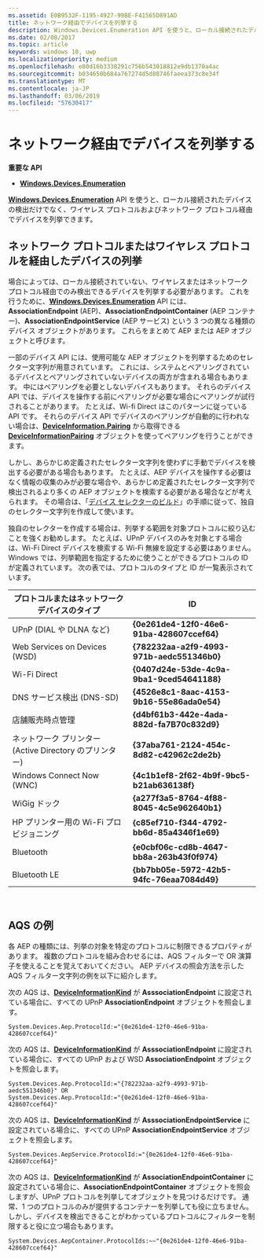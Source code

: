 ```yaml
---
ms.assetid: E0B9532F-1195-4927-99BE-F41565D891AD
title: ネットワーク経由でデバイスを列挙する
description: Windows.Devices.Enumeration API を使うと、ローカル接続されたデバイスの検出だけでなく、ワイヤレス プロトコルおよびネットワーク プロトコル経由でデバイスを列挙できます。
ms.date: 02/08/2017
ms.topic: article
keywords: windows 10, uwp
ms.localizationpriority: medium
ms.openlocfilehash: e80d16b3338291c756b543018812e9db1370a4ac
ms.sourcegitcommit: b034650b684a767274d5d88746faeea373c8e34f
ms.translationtype: MT
ms.contentlocale: ja-JP
ms.lasthandoff: 03/06/2019
ms.locfileid: "57630417"
---
```

# <a name="enumerate-devices-over-a-network"></a>ネットワーク経由でデバイスを列挙する



**重要な API**

- [**Windows.Devices.Enumeration**](https://docs.microsoft.com/en-us/uwp/api/Windows.Devices.Enumeration)

[  **Windows.Devices.Enumeration**](https://msdn.microsoft.com/library/windows/apps/BR225459) API を使うと、ローカル接続されたデバイスの検出だけでなく、ワイヤレス プロトコルおよびネットワーク プロトコル経由でデバイスを列挙できます。

## <a name="enumerating-devices-over-networked-or-wireless-protocols"></a>ネットワーク プロトコルまたはワイヤレス プロトコルを経由したデバイスの列挙

場合によっては、ローカル接続されていない、ワイヤレスまたはネットワーク プロトコル経由でのみ検出できるデバイスを列挙する必要があります。 これを行うために、[**Windows.Devices.Enumeration**](https://msdn.microsoft.com/library/windows/apps/BR225459) API には、**AssociationEndpoint** (AEP)、**AssociationEndpointContainer** (AEP コンテナー)、**AssociationEndpointService** (AEP サービス) という 3 つの異なる種類のデバイス オブジェクトがあります。 これらをまとめて AEP または AEP オブジェクトと呼びます。

一部のデバイス API には、使用可能な AEP オブジェクトを列挙するためのセレクター文字列が用意されています。 これには、システムとペアリングされているデバイスとペアリングされていないデバイスの両方が含まれる場合もあります。 中にはペアリングを必要としないデバイスもあります。 それらのデバイス API では、デバイスを操作する前にペアリングが必要な場合にペアリングが試行されることがあります。 たとえば、Wi-fi Direct はこのパターンに従っている API です。 それらのデバイス API でデバイスのペアリングが自動的に行われない場合は、[**DeviceInformation.Pairing**](https://msdn.microsoft.com/library/windows/apps/Dn705960) から取得できる [**DeviceInformationPairing**](https://msdn.microsoft.com/library/windows/apps/Mt168396) オブジェクトを使ってペアリングを行うことができます。

しかし、あらかじめ定義されたセレクター文字列を使わずに手動でデバイスを検出する必要がある場合もあります。 たとえば、AEP デバイスを操作する必要はなく情報の収集のみが必要な場合や、あらかじめ定義されたセレクター文字列で検出されるより多くの AEP オブジェクトを検索する必要がある場合などが考えられます。 その場合は、「[デバイス セレクターのビルド](build-a-device-selector.md)」の手順に従って、独自のセレクター文字列を作成して使います。

独自のセレクターを作成する場合は、列挙する範囲を対象プロトコルに絞り込むことを強くお勧めします。 たとえば、UPnP デバイスのみを対象とする場合は、Wi-Fi Direct デバイスを検索する Wi-Fi 無線を設定する必要はありません。 Windows では、列挙範囲を指定するために使うことができるプロトコルの ID が定義されています。 次の表では、プロトコルのタイプと ID が一覧表示されています。

| プロトコルまたはネットワーク デバイスのタイプ              | ID                                         |
|----------------------------------------------|--------------------------------------------|
| UPnP (DIAL や DLNA など)               | **{0e261de4-12f0-46e6-91ba-428607ccef64}** |
| Web Services on Devices (WSD)                | **{782232aa-a2f9-4993-971b-aedc551346b0}** |
| Wi-Fi Direct                                 | **{0407d24e-53de-4c9a-9ba1-9ced54641188}** |
| DNS サービス検出 (DNS-SD)               | **{4526e8c1-8aac-4153-9b16-55e86ada0e54}** |
| 店舗販売時点管理                             | **{d4bf61b3-442e-4ada-882d-fa7B70c832d9}** |
| ネットワーク プリンター (Active Directory のプリンター) | **{37aba761-2124-454c-8d82-c42962c2de2b}** |
| Windows Connect Now (WNC)                    | **{4c1b1ef8-2f62-4b9f-9bc5-b21ab636138f}** |
| WiGig ドック                                  | **{a277f3a5-8764-4f88-8045-4c5e962640b1}** |
| HP プリンター用の Wi-Fi プロビジョニング           | **{c85ef710-f344-4792-bb6d-85a4346f1e69}** |
| Bluetooth                                    | **{e0cbf06c-cd8b-4647-bb8a-263b43f0f974}** |
| Bluetooth LE                                 | **{bb7bb05e-5972-42b5-94fc-76eaa7084d49}** |

 

## <a name="aqs-examples"></a>AQS の例

各 AEP の種類には、列挙の対象を特定のプロトコルに制限できるプロパティがあります。 複数のプロトコルを組み合わせるには、AQS フィルターで OR 演算子を使えることを覚えておいてください。 AEP デバイスの照会方法を示した AQS フィルター文字列の例を以下に紹介します。

次の AQS は、[**DeviceInformationKind**](https://msdn.microsoft.com/library/windows/apps/Dn948991) が **AsssociationEndpoint** に設定されている場合に、すべての UPnP **AssociationEndpoint** オブジェクトを照会します。

``` syntax
System.Devices.Aep.ProtocolId:="{0e261de4-12f0-46e6-91ba-428607ccef64}"
```

次の AQS は、[**DeviceInformationKind**](https://msdn.microsoft.com/library/windows/apps/Dn948991) が **AsssociationEndpoint** に設定されている場合に、すべての UPnP および WSD **AssociationEndpoint** オブジェクトを照会します。

``` syntax
System.Devices.Aep.ProtocolId:="{782232aa-a2f9-4993-971b-aedc551346b0}" OR
System.Devices.Aep.ProtocolId:="{0e261de4-12f0-46e6-91ba-428607ccef64}"
```

次の AQS は、[**DeviceInformationKind**](https://msdn.microsoft.com/library/windows/apps/Dn948991) が **AsssociationEndpointService** に設定されている場合に、すべての UPnP **AssociationEndpointService** オブジェクトを照会します。

``` syntax
System.Devices.AepService.ProtocolId:="{0e261de4-12f0-46e6-91ba-428607ccef64}"
```

次の AQS は、[**DeviceInformationKind**](https://msdn.microsoft.com/library/windows/apps/Dn948991) が **AssociationEndpointContainer** に設定されている場合に、**AssociationEndpointContainer** オブジェクトを照会しますが、UPnP プロトコルを列挙してオブジェクトを見つけるだけです。 通常、1 つのプロトコルのみが提供するコンテナーを列挙しても役に立ちません。 しかし、デバイスを検出できることがわかっているプロトコルにフィルターを制限すると役に立つ場合もあります。

``` syntax
System.Devices.AepContainer.ProtocolIds:~~"{0e261de4-12f0-46e6-91ba-428607ccef64}"
```

 

 
